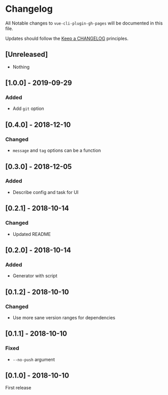 # Changelog

All Notable changes to `vue-cli-plugin-gh-pages` will be documented in this file.

Updates should follow the [Keep a CHANGELOG](http://keepachangelog.com/) principles.

## [Unreleased]

- Nothing

## [1.0.0] - 2019-09-29

### Added
- Add `git` option

## [0.4.0] - 2018-12-10

### Changed
- `message` and `tag` options can be a function

## [0.3.0] - 2018-12-05

### Added
- Describe config and task for UI

## [0.2.1] - 2018-10-14

### Changed
- Updated README

## [0.2.0] - 2018-10-14

### Added
- Generator with script

## [0.1.2] - 2018-10-10

### Changed
- Use more sane version ranges for dependencies

## [0.1.1] - 2018-10-10

### Fixed
- `--no-push` argument

## [0.1.0] - 2018-10-10
First release
